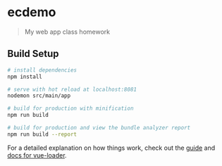 # ecdemo

> My web app class homework

## Build Setup

``` bash
# install dependencies
npm install

# serve with hot reload at localhost:8081
nodemon src/main/app

# build for production with minification
npm run build

# build for production and view the bundle analyzer report
npm run build --report
```

For a detailed explanation on how things work, check out the [guide](http://vuejs-templates.github.io/webpack/) and [docs for vue-loader](http://vuejs.github.io/vue-loader).
